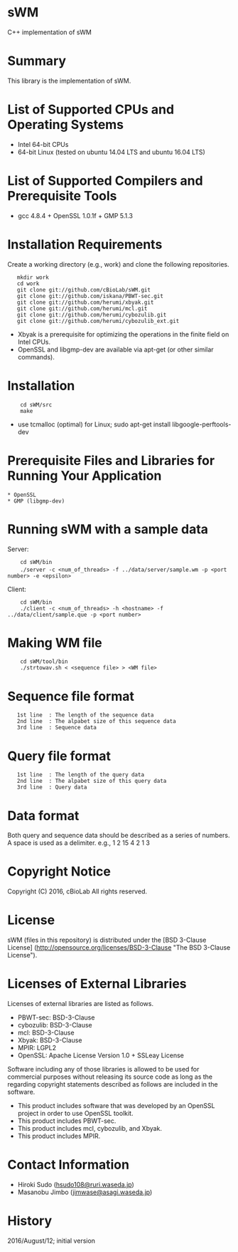 # **sWM**

C++ implementation of sWM

# Summary
This library is the implementation of sWM. 

# List of Supported CPUs and Operating Systems
* Intel 64-bit CPUs
* 64-bit Linux (tested on ubuntu 14.04 LTS and ubuntu 16.04 LTS)

# List of Supported Compilers and Prerequisite Tools
* gcc 4.8.4 + OpenSSL 1.0.1f + GMP 5.1.3

# Installation Requirements

Create a working directory (e.g., work) and clone the following repositories.

       mkdir work
       cd work
       git clone git://github.com/cBioLab/sWM.git
       git clone git://github.com/iskana/PBWT-sec.git
       git clone git://github.com/herumi/xbyak.git
       git clone git://github.com/herumi/mcl.git
       git clone git://github.com/herumi/cybozulib.git
       git clone git://github.com/herumi/cybozulib_ext.git

* Xbyak is a prerequisite for optimizing the operations in the finite field on Intel CPUs.
* OpenSSL and libgmp-dev are available via apt-get (or other similar commands).

# Installation
		cd sWM/src
		make

* use tcmalloc (optimal) for Linux; sudo apt-get install libgoogle-perftools-dev

# Prerequisite Files and Libraries for Running Your Application
	* OpenSSL
	* GMP (libgmp-dev)

# Running sWM with a sample data
Server:
		
		cd sWM/bin
		./server -c <num_of_threads> -f ../data/server/sample.wm -p <port　number> -e <epsilon>

Client:

		cd sWM/bin
		./client -c <num_of_threads> -h <hostname> -f ../data/client/sample.que -p <port number>

# Making WM file
		cd sWM/tool/bin
		./strtowav.sh < <sequence file> > <WM file>

# Sequence file format
 	   1st line	 : The length of the sequence data
	   2nd line	 : The alpabet size of this sequence data 
	   3rd line  : Sequence data

# Query file format
	   1st line	 : The length of the query data
	   2nd line	 : The alpabet size of this query data   
	   3rd line  : Query data

# Data format
Both query and sequence data should be described as a series of numbers. A space is used as a delimiter.
           e.g., 1 2 15 4 2 1 3

# Copyright Notice
Copyright (C) 2016, cBioLab
All rights reserved.

# License

sWM (files in this repository) is distributed under the [BSD 3-Clause License] (http://opensource.org/licenses/BSD-3-Clause "The BSD 3-Clause License").

# Licenses of External Libraries
Licenses of external libraries are listed as follows.

* PBWT-sec: BSD-3-Clause
* cybozulib: BSD-3-Clause
* mcl: BSD-3-Clause
* Xbyak: BSD-3-Clause
* MPIR: LGPL2
* OpenSSL: Apache License Version 1.0 + SSLeay License

Software including any of those libraries is allowed to be used for commercial purposes without releasing its source code as long as the regarding copyright statements described as follows are included in the software.

* This product includes software that was developed by an OpenSSL project in order to use OpenSSL toolkit.
* This product includes PBWT-sec.
* This product includes mcl, cybozulib, and Xbyak.
* This product includes MPIR.

# Contact Information
* Hiroki Sudo (hsudo108@ruri.waseda.jp)
* Masanobu Jimbo (jimwase@asagi.waseda.jp)

# History

2016/August/12; initial version

